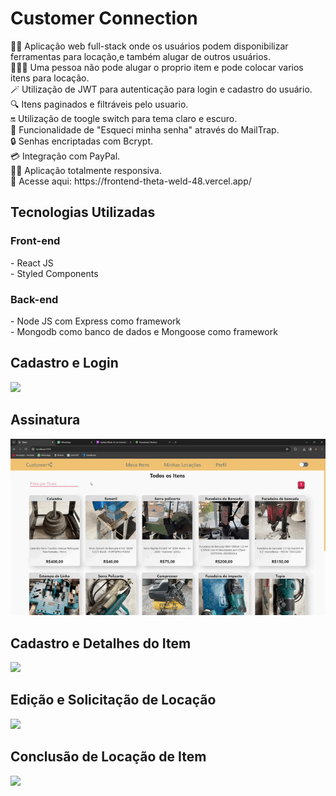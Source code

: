 <h1>Customer Connection</h1>
👨‍💻 Aplicação web full-stack onde os usuários podem disponibilizar ferramentas para locação,e também alugar de outros usuários.<br>
🧑🏽‍🦰 Uma pessoa não pode alugar o proprio item e pode colocar varios itens para locação.<br>
🪄 Utilização de JWT para autenticação para login e cadastro do usuário.<br>
🔍 Itens paginados e filtráveis pelo usuario.<br>
🔛 Utilização de toogle switch para tema claro e escuro.<br>
🔑 Funcionalidade de "Esqueci minha senha" através do MailTrap.<br>
🔒 Senhas encriptadas com Bcrypt.<br>
💳 Integração com PayPal.<br>
🤏🏽 Aplicação totalmente responsiva.<br>
🚪 Acesse aqui: https://frontend-theta-weld-48.vercel.app/

<h2>Tecnologias Utilizadas</h2>
    <h3>Front-end</h3>
    - React JS <br>
    - Styled Components
    <h3>Back-end</h3>
    - Node JS com Express como framework<br>
    - Mongodb como banco de dados e Mongoose como framework<p></p>
    
<h2>Cadastro e Login</h2>  
<img src ="for_readme/tela-principal-e-cadastro-1m.gif">

<h2>Assinatura</h2>  
<img src ="for_readme/pagamento.gif">

<h2>Cadastro e Detalhes do Item</h2>  
<img src ="for_readme/cadastro-produto-1m.gif">

<h2>Edição e Solicitação de Locação</h2>  
<img src ="for_readme/solicitacao-locacao.gif">

<h2>Conclusão de Locação de Item</h2>  
<img src ="for_readme/conclusao-locacao.gif">
